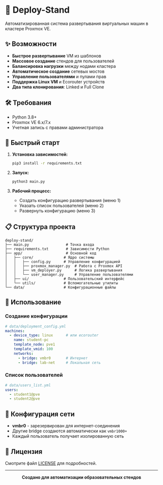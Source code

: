 # 🚀 Deploy-Stand

Автоматизированная система развертывания виртуальных машин в кластере Proxmox VE.

## ✨ Возможности

- **Быстрое развертывание** VM из шаблонов
- **Массовое создание** стендов для пользователей
- **Балансировка нагрузки** между нодами кластера
- **Автоматическое создание** сетевых мостов
- **Управление пользователями** и пулами прав
- **Поддержка Linux VM** и Ecorouter устройств
- **Два типа клонирования**: Linked и Full Clone

## 🛠️ Требования

- Python 3.8+
- Proxmox VE 6.x/7.x
- Учетная запись с правами администратора

## 🚀 Быстрый старт

1. **Установка зависимостей:**
   ```bash
   pip3 install -r requirements.txt
   ```

2. **Запуск:**
   ```bash
   python3 main.py
   ```

3. **Рабочий процесс:**
   - Создать конфигурацию развертывания (меню 1)
   - Указать список пользователей (меню 2)
   - Развернуть конфигурацию (меню 3)

## 📋 Структура проекта

```
deploy-stand/
├── main.py                 # Точка входа
├── requirements.txt        # Зависимости Python
├── app/                    # Основной код
│   ├── core/              # Ядро системы
│   │   ├── config.py      # Управление конфигурацией
│   │   ├── proxmox_manager.py  # Работа с Proxmox API
│   │   ├── vm_deployer.py      # Логика развертывания
│   │   └── user_manager.py     # Управление пользователями
│   ├── ui/                # Пользовательский интерфейс
│   └── utils/             # Вспомогательные утилиты
└── data/                  # Конфигурационные файлы
```

## 📖 Использование

### Создание конфигурации

```yaml
# data/deployment_config.yml
machines:
  - device_type: linux      # или ecorouter
    name: student-pc
    template_node: pve1
    template_vmid: 100
    networks:
      - bridge: vmbr0       # Интернет
      - bridge: lab-net     # Локальная сеть
```

### Список пользователей

```yaml
# data/users_list.yml
users:
  - student1@pve
  - student2@pve
```

## 🔧 Конфигурация сети

- **vmbr0** - зарезервирован для интернет-соединения
- Другие bridge создаются автоматически как `vmbr1000+`
- Каждый пользователь получает изолированную сеть

## 📄 Лицензия

Смотрите файл [LICENSE](LICENSE) для подробностей.

---

<div align="center">
  <strong>Создано для автоматизации образовательных стендов</strong>
</div>
